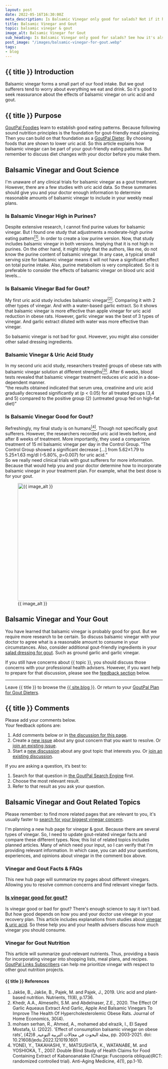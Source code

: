 ```yaml
---
layout: post
date: 2022-05-16T16:30:00Z
meta_description: Is Balsamic Vinegar only good for salads? Not if it helps you lower your uric acid. Read balsamic vinegar and gout facts now.
title: Balsamic Vinegar and Gout
topic: balsamic vinegar & gout
image_alt: Balsamic Vinegar for Gout
sub_heading: Is Balsamic Vinegar only good for salads? See how it's also good for gout.
post_image: "/images/balsamic-vinegar-for-gout.webp"
tags:
- blog
---
```

<h2 id="intro">{{ title }} Introduction</h2>
Balsamic vinegar forms a small part of our food intake. But we gout sufferers tend to worry about everything we eat and drink. So it's good to seek reassurance about the effects of balsamic vinegar on uric acid and gout.

<h2 id="intent">{{ title }} Purpose</h2>
<a href="/9569/goutpal-plan-for-gout-foodies/">GoutPal Foodies</a> learn to establish good eating patterns. Because following sound nutrition principles is the foundation for gout-friendly meal planning. Then you can build on that foundation as a <a href="/9601/goutpal-plan-for-gout-dieters/">GoutPal Dieter</a>. By choosing foods that are shown to lower uric acid. So this article explains how balsamic vinegar can be part of your gout-friendly eating patterns. But remember to discuss diet changes with your doctor before you make them.

<h2 id="science">Balsamic Vinegar and Gout Science</h2>
I'm unaware of any clinical trials for balsamic vinegar as a gout treatment. However, there are a few studies with uric acid data. So these summaries should give you and your doctor enough information to determine reasonable amounts of balsamic vinegar to include in your weekly meal plans.

<h3 id="purines">Is Balsamic Vinegar High in Purines?</h3>
Despite extensive research, I cannot find purine values for balsamic vinegar. But I found one study that adjustments a moderate-high purine eating pattern<a href="#ref1"><sup>[1]</sup></a>. In order to create a low purine version. Now, that study includes balsamic vinegar in both versions. Implying that it is not high in purines. On the other hand, it might imply that the authors, like me, do not know the purine content of balsamic vinegar. In any case, a typical small serving size for balsamic vinegar means it will not have a significant effect on total purine intake. Also, purine metabolism is very complicated. So it is preferable to consider the effects of balsamic vinegar on blood uric acid levels…

<h3 id="bad">Is Balsamic Vinegar Bad for Gout?</h3>
My first uric acid study includes balsamic vinegar<a href="#ref2"><sup>[2]</sup></a>. Comparing it with 2 other types of vinegar. And with a water-based garlic extract. So it shows that balsamic vinegar is more effective than apple vinegar for uric acid reduction in obese rats. However, garlic vinegar was the best of 3 types of vinegar. And garlic extract diluted with water was more effective than vinegar.

So balsamic vinegar is not bad for gout. However, you might also consider other salad dressing ingredients.

<h3 id="gout">Balsamic Vinegar & Uric Acid Study</h3>
In my second uric acid study, researchers treated groups of obese rats with balsamic vinegar solution at different strengths<a href="#ref3"><sup>[3]</sup></a>. After 6 weeks, blood tests revealed that balsamic vinegar treatment reduces uric acid in a dose-dependent manner.<br />
<q cite="https://dx.doi.org/10.21608/jedu.2022.121019.1601">the results obtained indicated that serum urea, creatinine and uric acid gradually decreased significantly at (p &lt; 0.05) for all treated groups (3,4 and 5) compared to the positive group (2) (untreated group fed on high-fat diet)</q>

<h3 id="good">Is Balsamic Vinegar Good for Gout?</h3>
Refreshingly, my final study is on humans<a href="#ref4"><sup>[4]</sup></a>. Though not specifically gout sufferers. However, the researchers recorded uric acid levels before, and after 8 weeks of treatment. More importantly, they used a comparison treatment of 15 ml balsamic vinegar per day in the Control Group.
<q cite="https://doi.org/10.3793/jaam.4.1">The Control Group showed a significant decrease […] from 5.62±1.79 to 5.25±1.63 mg/dl (–5.80%, p=0.007) for uric acid.</q><br />
So we really need clinical trials with gout sufferers for more information. Because that would help you and your doctor determine how to incorporate balsamic vinegar in your treatment plan. For example, what the best dose is for your gout. 
<figure id="image" class="inner">
<img src="{{ post_image }}" alt="{{ image_alt }}"  width="610" height="377">
  <figcaption>{{ image_alt }}</figcaption>
</figure>
<h2 id="next">Balsamic Vinegar and Your Gout</h2>
You have learned that balsamic vinegar is probably good for gout. But we require more research to be certain. So discuss balsamic vinegar with your doctor to agree what is a reasonable amount to consume in your circumstances.  Also, consider additional gout-friendly ingredients in your <a href="/2519/dressed-up-food-good-for-gout/">salad dressing for gout</a>. Such as ground garlic and garlic vinegar.

If you still have concerns about {{ topic }}, you should discuss those concerns with your professional health advisers. However, if you want help to prepare for that discussion, please see the <a href="#feedback">feedback section</a> below.
<hr />
Leave {{ title }} to browse the <a href="/blog">{{ site.blog }}</a>. Or return to your <a href="/9601/goutpal-plan-for-gout-dieters/">GoutPal Plan for Gout Dieters</a>.

<h2 id="comments">{{ title }} Comments</h2>
<p>Please add your comments below.<br />
Your feedback options are:</p>
<ol>
<li>Add comments below or in <a href="https://github.com/kct2020/goutpal-com-skeleventy/discussions/_Update_After_Publish_">the discussion for this page</a>.</li>
<li>Create a <a href="https://github.com/kct2020/goutpal-com-skeleventy/issues/new/choose">new issue</a> about any gout concern that you want to resolve. Or <a href="https://github.com/kct2020/goutpal-com-skeleventy/issues">join an existing issue</a>.</li>
<li>Start a <a href="https://github.com/kct2020/goutpal-com-skeleventy/discussions/new">new discussion</a> about any gout topic that interests you. Or <a href="https://github.com/kct2020/goutpal-com-skeleventy/discussions">join an existing discussion</a>.</li>
</ol>
<p>If you are asking a question, it&#8217;s best to:</p>
<ol>
<li>Search for that question in <a href="https://cse.google.com/cse?cof=FORID:0&cx=partner-pub-4857169685716700:9780732506">the GoutPal Search Engine</a> first.</li>
<li>Choose the most relevant result.</li>
<li>Refer to that result as you ask your question.</li>
</ol>
<script src="https://giscus.app/client.js"
        data-repo="kct2020/goutpal-com-skeleventy"
        data-repo-id="R_kgDOGVSRQQ"
        data-category="GoutPal Links Comments🗣"
        data-category-id="DIC_kwDOGVSRQc4CRbFp"
        data-mapping="title"
        data-strict="0"
        data-reactions-enabled="1"
        data-emit-metadata="1"
        data-input-position="top"
        data-theme="light_tritanopia"
        data-lang="en"
        data-loading="lazy"
        crossorigin="anonymous"
        async>
</script>

<h2 id="related">Balsamic Vinegar and Gout Related Topics</h2>
<p>Please remember: to find more related pages that are relevant to you, it's usually faster to <a href="https://cse.google.com/cse?cof=FORID:0&amp;cx=partner-pub-4857169685716700:9780732506#gsc.tab=0" target="_blank">search for your biggest vinegar concern</a>.<br>
</p>
<p>I'm planning a new hub page for vinegar &amp; gout. Because there are several types of vinegar. So, I need to update gout-related vinegar facts and compare these different types. Now, this list of related topics includes planned articles. Many of which need your input, so I can verify that I'm providing relevant information. In which case, you can add your questions, experiences, and opinions about vinegar in the comment box above.</p>
<h3 id="fact-faq">Vinegar and Gout Facts &amp; FAQs</h3>
<p>This new hub page will summarize my pages about different vinegars. Allowing you to resolve common concerns and find relevant vinegar facts.</p>
<h3 id="faq-vinegar"><a href="/blog/is-vinegar-good-for-gout/">Is vinegar good for gout?</a></h3>
<p>Is vinegar good or bad for gout? There's enough science to say it isn't bad. But how good depends on how you and your doctor use vinegar in your recovery plan. This article includes explanations from studies about <a href="/blog/is-vinegar-good-for-gout/#uricacid">vinegar & uric acid</a>. So these help you and your health advisers discuss how much vinegar you should consume.</p>
<h3 id="fact-food">Vinegar for Gout Nutrition</h3>
<p>This article will summarize gout-relevant nutrients. Thus, providing a basis for incorporating vinegar into shopping lists, meal plans, and recipes. <a href="https://keithctaylor.gumroad.com/l/rqmqt?wanted=true&amp;price=0">GoutPal Links Subscribers</a> can help me prioritize vinegar with respect to other gout nutrition projects.</p>

<h4 id="refs">{{ title }} References</h4>
<ol>
	<li id="ref1">Jakše, B., Jakše, B., Pajek, M. and Pajek, J., 2019. Uric acid and plant-based nutrition. Nutrients, 11(8), p.1736.</li>
	<li id="ref2">Khedr, A.A., Almeselhi, S.M. and Abdelnaser, Z.E., 2020. The Effect Of Garlic Aqueaus Extract And Garlic, Apple And Balsamic Vinegars To Improve The Health Of Hypercholesterolemic Obese Rats. Journal of Home Economics, 30(4).</li>
	<li id="ref3">mohsen serhan, R., Ahmed, A., mohamed abd elrazik, I., El Sayed Mostafa, U. (2022). 'Effect of consumption balsamic vinegar on obese rats', مجلة البحوث في مجالات التربية النوعية, 8(42), pp. 2003-2021. doi: 10.21608/jedu.2022.121019.1601</li>
	<li id="ref4">YONEI, Y., TAKAHASHI, Y., MATSUSHITA, K., WATANABE, M. and YOSHIOKA, T., 2007. Double Blind Study of Health Claims for Food Containing Extract of Kabanoanatake (Charga: Fuscoporia obliqua)(RCT: randomized controlled trial). Anti-Aging Medicine, 4(1), pp.1-10.</li>
</ol>
